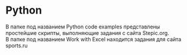 # Python
В папке под названием Python code examples представлены простейшие скрипты, выполняющие задания с сайта Stepic.org. <br>
В папке под названием Work with Excel находится задания для сайта sports.ru  <br>
